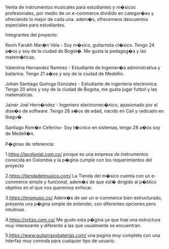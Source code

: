 
Venta de instrumentos musicales para estudiantes y m�sicos profesionales, por medio de un e-commerce dividido en categor�as y ofreciendo lo mejor de cada una. adem�s, ofrecemeos descuentos especiales para estudiantes.

Integrantes del proyecto:

Kevin Farukh Mar�n Vela - Soy m�sico, guitarrista cl�sico. Tengo 24 a�os y soy de la ciudad de Bogot�. Me gusta la pedagog�a y las matem�ticas.

Valentina Hernandez Ramirez - Estudiante de Ingenier�a administrativa y bailarina. Tengo 21 a�os y soy de la ciudad de Medellin. 

Johan Santiago Quiroga Gonzalez - Estudiante de ingenieria electronica. Tengo 20 años y soy de la ciudad de Bogota, me gusta jugar futbol y las matematicas.

Jainer Joel Hern�ndez - Ingeniero electromec�nico, apasionado por el dise�o de software. Tengo 28 a�os de edad, nacido en Cali y radicado en Ibagu�.

Santiago Rom�n Ceferino- Soy t�cnico en sistemas, tengo 28 a�os soy de Medell�n.

P�ginas de referencia:

1.https://lacolonial.com.co/ porque es una empresa de instrumentos conocida en Colombia y la p�gina cumple con los requerimientos del proyecto

2.https://tiendadelmusico.com/ La Tienda del m�sico cuenta con un e-commerce simple y funcional, adem�s de que est� dirigido al p�blico objetivo en el que nos queremos enfocar.
 
3.https://tmsmusic.co/ Adem�s de ser un e-commerce bien estructurado, presenta una p�gina simple de entender, con diferentes opciones pero intuitivas.

4.https://ortizo.com.co/ Me gusto esta p�gina ya que trae una estructura muy interesante y diferente a las que usualmente se encuentran.

5.https://www.guitarrasybaterias.com/ una pagina muy completa con una interfaz muy comoda para cualquier tipo de usuario.
